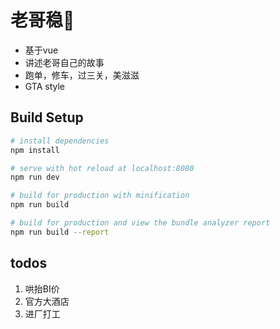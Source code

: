 # 老哥稳👊

- 基于vue
- 讲述老哥自己的故事
- 跑单，修车，过三关，美滋滋
- GTA style

## Build Setup

``` bash
# install dependencies
npm install

# serve with hot reload at localhost:8080
npm run dev

# build for production with minification
npm run build

# build for production and view the bundle analyzer report
npm run build --report
```
## todos

1. 哄抬BI价
2. 官方大酒店
3. 进厂打工
